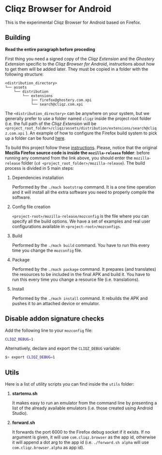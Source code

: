 # Cliqz Browser for Android

This is the experimental Cliqz Browser for Android based on Firefox.

## Building

**Read the entire paragraph before proceding**

First thing you need a signed copy of the *Cliqz Extension* and the *Ghostery
Extension* specific to the *Cliqz Browser for Android*, instructions about how
to get them will be added later. They must be copied in a folder with the
following structure:

```
<distribution_directory>
└── assets
    └── distribution
        └── extensions
            ├── firefox@ghostery.com.xpi
            └── search@cliqz.com.xpi
```

The `<distribution_directory>` can be anywhere on your system, but we generally
prefer to use a folder named `cliqz` inside the project root folder (i.e. the
full path of the *Cliqz Extension* will be
`<project_root_folder>/cliqz/assets/distribution/extensions/search@cliqz.com.xpi`
). An example of how to configure the Firefox build system to pick up a folder
can be found [here][2].

To build this project follow these [instructions][1]. Please, notice that the
original **Mozilla Firefox source code is inside the `mozilla-release`
folder**: before running any command from the link above, you should enter the
`mozilla-release` folder (`cd <project_root_folder>/mozilla-release`).
The build process is divided in 5 main steps:

1. Dependencies installation

   Performed by the `./mach bootstrap` command. It is a one time operation and
   it will install all the extra software you need to properly compile the
   software.

2. Config file creation

   `<project-root>/mozilla-release/mozconfig` is the file where you can specify
   all the build options. We have a set of examples and real user
   configurations available in `<project-root>/mozconfigs`.

3. Build

   Performed by the `./mach build` command. You have to run this every time you
   change the `mozconfig` file.

4. Package

   Performed by the `./mach package` command. It prepares (and translates) the
   resources to be included in the final APK and build it. You have to run this
   every time you change a resource file (i.e. translations).

5. Install

   Performed by the `./mach install` command. It rebuilds the APK and pushes it
   to an attached device or emulator.

## Disable addon signature checks

Add the following line to your `mozconfig` file:

```bash
CLIQZ_DEBUG=1
```

Alternatively, declare and export the `CLIQZ_DEBUG` variable:

```bash
$> export CLIQZ_DEBUG=1
```

## Utils

Here is a list of utility scripts you can find inside the `utils` folder:

1. **startemu.sh**

    It makes easy to run an emulator from the command line by presenting a list
    of the already available emulators (i.e. those created using Android
    Studio).
2. **forward.sh**

    It forwards the port 6000 to the Firefox debug socket if it exists. If no
    argument is given, it will use `com.cliqz.browser` as the app id, otherwise
    it will append a dot arg to the app id (i.e. `./forward.sh alpha` will use
    `com.cliqz.browser.alpha` as app id).

[1]: https://developer.mozilla.org/en-US/docs/Mozilla/Developer_guide/Build_Instructions/Simple_Firefox_for_Android_build
[2]: https://github.com/cliqz-oss/cliqz-android/blob/946a61d5a08636c4c945ec36d557394ef0ef5b4a/mozconfigs/stefano.mozconfig#L26
